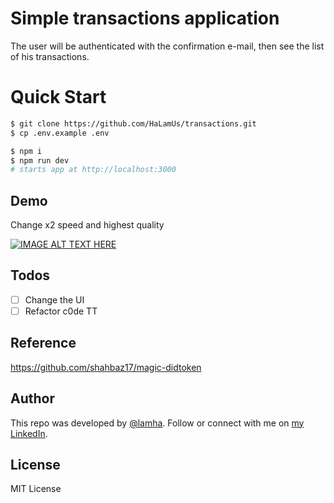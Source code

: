 # Simple transactions application

The user will be authenticated with the confirmation e-mail, then see the list of his transactions.

# Quick Start 

```bash
$ git clone https://github.com/HaLamUs/transactions.git
$ cp .env.example .env

$ npm i
$ npm run dev
# starts app at http://localhost:3000
```

## Demo
Change x2 speed and highest quality   

[![IMAGE ALT TEXT HERE](https://img.youtube.com/vi/RAwLN0MSzj0/0.jpg)](https://www.youtube.com/watch?v=RAwLN0MSzj0)


## Todos
- [ ] Change the UI
- [ ] Refactor c0de TT

## Reference
https://github.com/shahbaz17/magic-didtoken

## Author

This repo was developed by [@lamha](https://github.com/HaLamUs). 
Follow or connect with me on [my LinkedIn](https://www.linkedin.com/in/lamhacs). 


## License

MIT License
